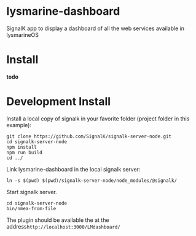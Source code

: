 # lysmarine-dashboard
SignalK app to display a dashboard of all the web services available in lysmarineOS

# Install
__todo__

# Development Install

Install a local copy of signalk in your favorite folder (project folder in this example): 

```
git clone https://github.com/SignalK/signalk-server-node.git
cd signalk-server-node
npm install
npm run build
cd ../
```

Link lysmarine-dashboard in the local signalk server:
```
ln -s $(pwd) $(pwd)/signalk-server-node/node_modules/@signalk/
```

Start signalk server.
```
cd signalk-server-node
bin/nmea-from-file
```

The plugin should be available the at the address`http://localhost:3000/LMdashboard/`